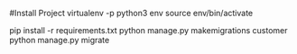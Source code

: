 #Install Project
virtualenv -p python3 env
source env/bin/activate

pip install -r requirements.txt 
python manage.py makemigrations customer
python manage.py migrate